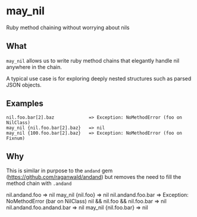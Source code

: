 # may_nil
Ruby method chaining without worrying about nils

## What

`may_nil` allows us to write ruby method chains that elegantly handle nil anywhere in the chain.

A typical use case is for exploring deeply nested structures such as parsed JSON objects.

## Examples

    nil.foo.bar[2].baz             => Exception: NoMethodError (foo on NilClass)
    may_nil {nil.foo.bar[2].baz}   => nil
    may_nil {100.foo.bar[2].baz}   => Exception: NoMethodError (foo on Fixnum)

    
## Why

This is similar in purpose to the `andand` gem (https://github.com/raganwald/andand) but removes the need
to fill the method chain with `.andand`

   nil.andand.foo                => nil
   may_nil {nil.foo}             => nil
   nil.andand.foo.bar            => Exception: NoMethodError (bar on NilClass)
   nil && nil.foo && nil.foo.bar => nil
   nil.andand.foo.andand.bar     => nil
   may_nil {nil.foo.bar}         => nil
   
   
